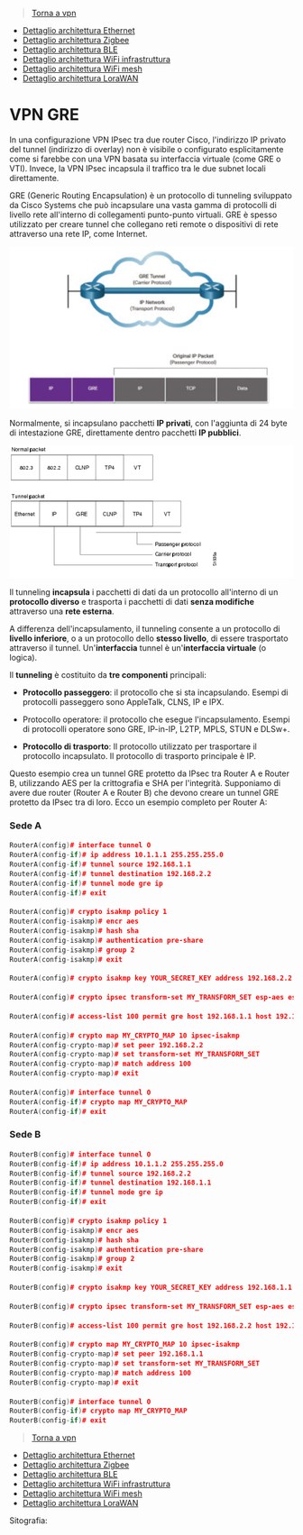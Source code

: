 >[Torna a vpn](ethvpn.md)

- [Dettaglio architettura Ethernet](archeth.md)
- [Dettaglio architettura Zigbee](archzigbee.md)
- [Dettaglio architettura BLE](archble.md)
- [Dettaglio architettura WiFi infrastruttura](archwifi.md)
- [Dettaglio architettura WiFi mesh](archmesh.md) 
- [Dettaglio architettura LoraWAN](lorawanclasses.md) 

# **VPN GRE** 

In una configurazione VPN IPsec tra due router Cisco, l'indirizzo IP privato del tunnel (indirizzo di overlay) non è visibile o configurato esplicitamente come si farebbe con una VPN basata su interfaccia virtuale (come GRE o VTI). Invece, la VPN IPsec incapsula il traffico tra le due subnet locali direttamente.

GRE (Generic Routing Encapsulation) è un protocollo di tunneling sviluppato da Cisco Systems che può incapsulare una vasta gamma di protocolli di livello rete all'interno di collegamenti punto-punto virtuali. GRE è spesso utilizzato per creare tunnel che collegano reti remote o dispositivi di rete attraverso una rete IP, come Internet. 

<img src="img/greencapsulation.jpg" alt="alt text" width="600">

Normalmente, si incapsulano pacchetti **IP privati**, con l'aggiunta di 24 byte di intestazione GRE, direttamente dentro pacchetti **IP pubblici**.

<img src="img/carrier.png" alt="alt text" width="600">

Il tunneling **incapsula** i pacchetti di dati da un protocollo all'interno di un **protocollo diverso** e trasporta i pacchetti di dati **senza modifiche** attraverso una **rete esterna**. 

A differenza dell'incapsulamento, il tunneling consente a un protocollo di **livello inferiore**, o a un protocollo dello **stesso livello**, di essere trasportato attraverso il tunnel. Un'**interfaccia** tunnel è un'**interfaccia virtuale** (o logica). 

Il **tunneling** è costituito da **tre componenti** principali:

- **Protocollo passeggero**: il protocollo che si sta incapsulando. Esempi di protocolli passeggero sono AppleTalk, CLNS, IP e IPX.

- Protocollo operatore: il protocollo che esegue l'incapsulamento. Esempi di protocolli operatore sono GRE, IP-in-IP, L2TP, MPLS, STUN e DLSw+.

- **Protocollo di trasporto**: Il protocollo utilizzato per trasportare il protocollo incapsulato. Il protocollo di trasporto principale è IP.


Questo esempio crea un tunnel GRE protetto da IPsec tra Router A e Router B, utilizzando AES per la crittografia e SHA per l'integrità. Supponiamo di avere due router (Router A e Router B) che devono creare un tunnel GRE protetto da IPsec tra di loro. Ecco un esempio completo per Router A:

### **Sede A**

```C++
RouterA(config)# interface tunnel 0
RouterA(config-if)# ip address 10.1.1.1 255.255.255.0
RouterA(config-if)# tunnel source 192.168.1.1
RouterA(config-if)# tunnel destination 192.168.2.2
RouterA(config-if)# tunnel mode gre ip
RouterA(config-if)# exit

RouterA(config)# crypto isakmp policy 1
RouterA(config-isakmp)# encr aes
RouterA(config-isakmp)# hash sha
RouterA(config-isakmp)# authentication pre-share
RouterA(config-isakmp)# group 2
RouterA(config-isakmp)# exit

RouterA(config)# crypto isakmp key YOUR_SECRET_KEY address 192.168.2.2

RouterA(config)# crypto ipsec transform-set MY_TRANSFORM_SET esp-aes esp-sha-hmac

RouterA(config)# access-list 100 permit gre host 192.168.1.1 host 192.168.2.2

RouterA(config)# crypto map MY_CRYPTO_MAP 10 ipsec-isakmp
RouterA(config-crypto-map)# set peer 192.168.2.2
RouterA(config-crypto-map)# set transform-set MY_TRANSFORM_SET
RouterA(config-crypto-map)# match address 100
RouterA(config-crypto-map)# exit

RouterA(config)# interface tunnel 0
RouterA(config-if)# crypto map MY_CRYPTO_MAP
RouterA(config-if)# exit
```

### **Sede B**

```C++
RouterB(config)# interface tunnel 0
RouterB(config-if)# ip address 10.1.1.2 255.255.255.0
RouterB(config-if)# tunnel source 192.168.2.2
RouterB(config-if)# tunnel destination 192.168.1.1
RouterB(config-if)# tunnel mode gre ip
RouterB(config-if)# exit

RouterB(config)# crypto isakmp policy 1
RouterB(config-isakmp)# encr aes
RouterB(config-isakmp)# hash sha
RouterB(config-isakmp)# authentication pre-share
RouterB(config-isakmp)# group 2
RouterB(config-isakmp)# exit

RouterB(config)# crypto isakmp key YOUR_SECRET_KEY address 192.168.1.1

RouterB(config)# crypto ipsec transform-set MY_TRANSFORM_SET esp-aes esp-sha-hmac

RouterB(config)# access-list 100 permit gre host 192.168.2.2 host 192.168.1.1

RouterB(config)# crypto map MY_CRYPTO_MAP 10 ipsec-isakmp
RouterB(config-crypto-map)# set peer 192.168.1.1
RouterB(config-crypto-map)# set transform-set MY_TRANSFORM_SET
RouterB(config-crypto-map)# match address 100
RouterB(config-crypto-map)# exit

RouterB(config)# interface tunnel 0
RouterB(config-if)# crypto map MY_CRYPTO_MAP
RouterB(config-if)# exit
```



>[Torna a vpn](ethvpn.md)

- [Dettaglio architettura Ethernet](archeth.md)
- [Dettaglio architettura Zigbee](archzigbee.md)
- [Dettaglio architettura BLE](archble.md)
- [Dettaglio architettura WiFi infrastruttura](archwifi.md)
- [Dettaglio architettura WiFi mesh](archmesh.md) 
- [Dettaglio architettura LoraWAN](lorawanclasses.md) 


Sitografia:
